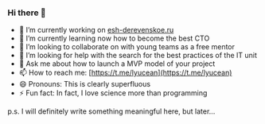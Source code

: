 ### Hi there 👋
- 🔭 I’m currently working on [esh-derevenskoe.ru](http://esh-derevenskoe.ru/)
- 🌱 I’m currently learning now how to become the best CTO
- 👯 I’m looking to collaborate on with young teams as a free mentor
- 🤔 I’m looking for help with the search for the best practices of the IT unit
- 💬 Ask me about how to launch a MVP model of your project
- 📫 How to reach me: [https://t.me/lyucean](https://t.me/lyucean)
- 😄 Pronouns: This is clearly superfluous
- ⚡ Fun fact: In fact, I love science more than programming

p.s. I will definitely write something meaningful here, but later...
